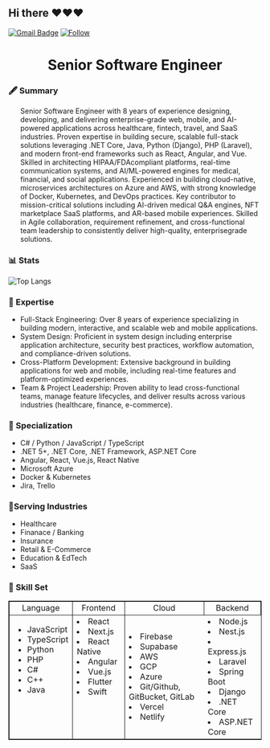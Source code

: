 ## Hi there ❤️❤️❤️

[![Gmail Badge](https://img.shields.io/badge/-Gmail-c14438?style=flat-square&logo=Gmail&logoColor=white&link=mailto:timothype519@gmail.com)](mailto:s.dream.tech.leader@gmail.com)
[![Follow](https://img.shields.io/github/followers/hope-423126?label=Follow&style=social)](https://github.com/hope-423126)

<h1 align="center">
  <strong>
    Senior Software Engineer
  </strong>
</h2>

<h3><strong>🖋️ Summary</strong></h3>
  <ul>
    <p>
   Senior Software Engineer with 8 years of experience designing, developing, and delivering enterprise-grade web, mobile, and AI-powered applications
across healthcare, fintech, travel, and SaaS industries. Proven expertise in building secure, scalable full-stack solutions leveraging .NET Core, Java,
Python (Django), PHP (Laravel), and modern front-end frameworks such as React, Angular, and Vue. Skilled in architecting HIPAA/FDAcompliant platforms, real-time communication systems, and AI/ML-powered engines for medical, financial, and social applications. Experienced in
building cloud-native, microservices architectures on Azure and AWS, with strong knowledge of Docker, Kubernetes, and DevOps practices. Key
contributor to mission-critical solutions including AI-driven medical Q&A engines, NFT marketplace SaaS platforms, and AR-based mobile
experiences. Skilled in Agile collaboration, requirement refinement, and cross-functional team leadership to consistently deliver high-quality, enterprisegrade solutions.
    </p>
  </ul>

<h3><strong>📊 Stats</strong></h3>
      
![Top Langs](https://github-readme-stats.vercel.app/api/top-langs/?username=hope-423126&hide=TeX&layout=compact&theme=tokyonight)

<h3><strong>🥼 Expertise</strong></h3>
  <ul>
    <li>Full-Stack Engineering: Over 8 years of experience specializing in building modern, interactive, and scalable web and mobile applications.</li>
    <li>System Design: Proficient in system design including enterprise application architecture, security best practices, workflow automation, and compliance-driven solutions.
    </li>
    <li>Cross-Platform Development: Extensive background in building applications for web and mobile, including real-time features and platform-optimized experiences.
    </li>
    <li>Team & Project Leadership: Proven ability to lead cross-functional teams, manage feature lifecycles, and deliver results across various industries (healthcare, finance, e-commerce).</li>
  </ul>

<h3><strong>🌟 Specialization</strong></h3>
  <ul>
    <li>C# / Python / JavaScript / TypeScript</li>
    <li>.NET 5+, .NET Core, .NET Framework, ASP.NET Core</li>
    <li>Angular, React, Vue.js, React Native</li>
    <li>Microsoft Azure</li>
      <li>Docker & Kubernetes</li>
         <li>Jira, Trello</li>

  </ul>

  <h3><strong>📌Serving Industries</strong></h3>
  <ul>
    <li>Healthcare</li>
    <li>Finanace / Banking</li>
      <li>Insurance</li>
      <li>Retail & E-Commerce</li>
      <li>Education & EdTech</li>
      <li>SaaS</li>
         

  </ul>

<h3><strong>🔮 Skill Set </strong></h3>
  <table width="100%" style="border: 1px solid">
    <thead align="center">
      <tr style="border: 1px solid">
        <td style="border: 1px solid">Language</td>
        <td style="border: 1px solid">Frontend</td>
        <td style="border: 1px solid">Cloud</td>
        <td style="border: 1px solid">Backend</td>
      </tr>
    </thead>
    <tbody>
      <tr>
        <td valign="top" style="border: 1px solid">
           <ul>
           <li>JavaScript</li>
           <li>TypeScript</li>
           <li>Python</li>
           <li>PHP</li>
           <li>C#</li>
           <li>C++</li>
           <li>Java</li>
           </ul>
        </td>
        <td valign="top" style="border: 1px solid">
         <li>React</li>
           <li>Next.js</li>
            <li>React Native</li>
            <li>Angular</li>
            <li>Vue.js</li>
            <li>Flutter</li>
            <li>Swift</li>
        </td>
       <td>
          <li>Firebase</li>
           <li>Supabase</li>
              <li>AWS</li>
         <li>GCP</li>
         <li>Azure</li>
           <li>Git/Github, GitBucket, GitLab</li>
              <li>Vercel</li>
           <li>Netlify</li>
        </td>
        <td>
          <li>Node.js</li>
          <li>Nest.js</li>
          <li>Express.js</li>
          <li>Laravel</li>
          <li>Spring Boot</li>
          <li>Django</li>
          <li>.NET Core</li>
          <li>ASP.NET Core</li>
        </td>
    </tbody>
  </table>
</p>

  
